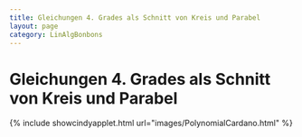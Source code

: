 ```yaml
---
title: Gleichungen 4. Grades als Schnitt von Kreis und Parabel
layout: page
category: LinAlgBonbons
---
```


# Gleichungen 4. Grades als Schnitt von Kreis und Parabel

{% include showcindyapplet.html url="images/PolynomialCardano.html" %}

